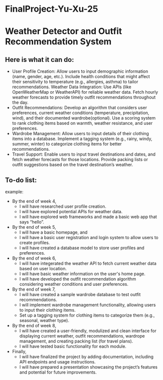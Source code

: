 # FinalProject-Yu-Xu-25

# Weather Detector and Outfit Recommendation System 
## Here is what it can do: 
* User Profile Creation: Allow users to input demographic information (name, gender, age, etc.). Include health conditions that might affect their sensitivity to temperature (e.g., allergies, asthma) to tailor recommendations.
Weather Data Integration: Use APIs (like OpenWeatherMap or WeatherAPI) for reliable weather data. Fetch hourly weather forecasts to provide timely outfit recommendations throughout the day.
* Outfit Recommendations: Develop an algorithm that considers user preferences, current weather conditions (temperature, precipitation, wind), and their documented wardrobe(optional). Use a scoring system to rank clothing items based on warmth, weather resistance, and user preferences.
* Wardrobe Management: Allow users to input details of their clothing items into a database. Implement a tagging system (e.g., rainy, windy, summer, winter) to categorize clothing items for better recommendations.
* Travel Support: Enable users to input travel destinations and dates, and fetch weather forecasts for those locations. Provide packing lists or outfit suggestions based on the travel destination’s weather.

## To-do list: 
example: 
* By the end of week 4, 
    * I will have researched user profile creation. 
    * I will have explored potential APIs for weather data. 
    * I will have explored web frameworks and made a basic web app that says “hello”.
* By the end of week 5, 
    * I will have a basic homepage, and 
    * I will have a basic user registration and login system to allow users to create profiles. 
    * I will have created a database model to store user profiles and preferences.
* By the end of week 6, 
    * I will have integerated the weather API to fetch current weather data based on user location. 
    * I will have basic weather information on the user's home page.
    * I will have developed the outfit recommendation algorithm considering weather conditions and user preferences.
* By the end of week 7, 
    * I will have created a sample wardrobe database to test outfit recommendations.
    * I will implement wardrobe management functionality, allowing users to input their clothing items.
    * Set up a tagging system for clothing items to categorize them (e.g., seasonal, weather type).
* By the end of week 8, 
    * I will have created a user-friendly, modulized and clean interface for displaying current weather, outfit recommendations, wardrope management, and creating packing list (for travel plans).
    * I will have tested basic functionality for each module.
* Finally, 
    * I will have finalized the project by adding documentation, including API endpoints and usage instructions.
    * I will have prepared a presentation showcasing the project’s features and potential for future improvements.
 
